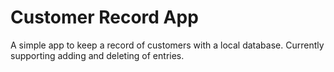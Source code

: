 # Customer Record App
 A simple app to keep a record of customers with a local database. Currently supporting adding and deleting of entries.
